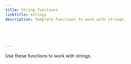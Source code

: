 ```yaml
---
title: String functions
linkTitle: strings
description: Template functions to work with strings.



  

---
```


Use these functions to work with strings.
